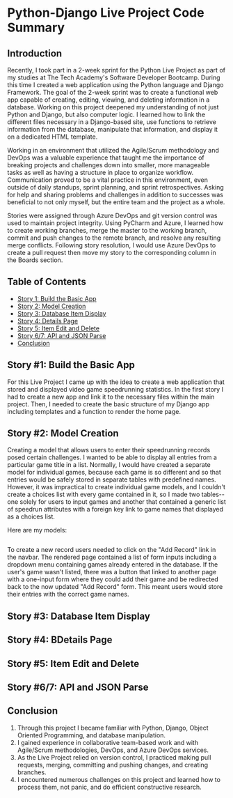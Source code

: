 # Python-Django Live Project Code Summary 

## <a name="intro"></a>Introduction
Recently, I took part in a 2-week sprint for the Python Live Project as part of my studies at The Tech Academy's Software Developer Bootcamp. During this time I created a web application using the Python language and Django Framework. The goal of the 2-week sprint was to create a functional web app capable of creating, editing, viewing, and deleting information in a database. Working on this project deepened my understanding of not just Python and Django, but also computer logic. I learned how to link the different files necessary in a Django-based site, use functions to retrieve information from the database, manipulate that information, and display it on a dedicated HTML template. 

Working in an environment that utilized the Agile/Scrum methodology and DevOps was a valuable experience that taught me the importance of breaking projects and challenges down into smaller, more manageable tasks as well as having a structure in place to organize workflow. Communication proved to be a vital practice in this environment, even outside of daily standups, sprint planning, and sprint retrospectives. Asking for help and sharing problems and challenges in addition to successes was beneficial to not only myself, but the entire team and the project as a whole. 

Stories were assigned through Azure DevOps and git version control was used to maintain project integrity. Using PyCharm and Azure, I learned how to create working branches, merge the master to the working branch, commit and push changes to the remote branch, and resolve any resulting merge conflicts. Following story resolution, I would use Azure DevOps to create a pull request then move my story to the corresponding column in the Boards section. 

## Table of Contents
* [Story 1: Build the Basic App](#story1)
* [Story 2: Model Creation](#story2)
* [Story 3: Database Item Display](#story3)
* [Story 4: Details Page](#story4)
* [Story 5: Item Edit and Delete](#story5)
* [Story 6/7: API and JSON Parse](#story6)
* [Conclusion](#conclusion)

## <a name="story1"></a>Story #1: Build the Basic App
For this Live Project I came up with the idea to create a web application that stored and displayed video game speedrunning statistics. In the first story I had to create a new app and link it to the necessary files within the main project. Then, I needed to create the basic structure of my Django app including templates and a function to render the home page. 

## <a name="story2"></a>Story #2: Model Creation
Creating a model that allows users to enter their speedrunning records posed certain challenges. I wanted to be able to display all entries from a particular game title in a list. Normally, I would have created a separate model for individual games, because each game is so different and so that entries would be safely stored in separate tables with predefined names. However, it was impractical to create individual game models, and I couldn't create a choices list with every game contained in it, so I made two tables--one solely for users to input games and another that contained a generic list of speedrun attributes with a foreign key link to game names that displayed as a choices list. 

Here are my models:
```

```


To create a new record users needed to click on the "Add Record" link in the navbar. The rendered page contained a list of form inputs including a dropdown menu containing games already entered in the database. If the user's game wasn't listed, there was a button that linked to another page with a one-input form where they could add their game and be redirected back to the now updated "Add Record" form. This meant users would store their entries with the correct game names. 

## <a name="story3"></a>Story #3: Database Item Display



## <a name="story4"></a>Story #4: BDetails Page



## <a name="story5"></a>Story #5: Item Edit and Delete



## <a name="story6"></a>Story #6/7: API and JSON Parse



## <a name="conclusion"></a>Conclusion
1.	Through this project I became familiar with Python, Django, Object Oriented Programming, and database manipulation.
2.	I gained experience in collaborative team-based work and with Agile/Scrum methodologies, DevOps, and Azure DevOps services.
3.	As the Live Project relied on version control, I practiced making pull requests, merging, committing and pushing changes, and creating branches. 
4.	I encountered numerous challenges on this project and learned how to process them, not panic, and do efficient constructive research.
